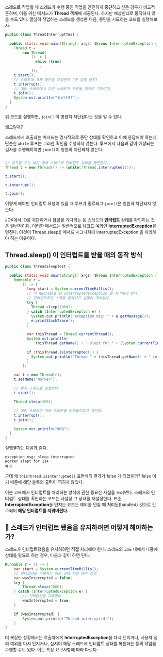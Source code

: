스레드로 작업할 때 스레드가 수행 중인 작업을 안전하게 중단하고 싶은 경우가 비교적 흔하며, 이를 위한 메서드가 **Thread** 객체에 제공된다. 하지만 예상한대로 동작하지 않을 수도 있다. 열심히 작업하는 스레드를 생성한 다음, 중단을 시도하는 코드를 실행해보자.

```java
public class ThreadInterruptTest {  
  
  public static void main(String[] args) throws InterruptedException {  
    Thread t =  
        new Thread(  
            () -> {  
              while (true)  
                ;  
            });  
    t.start();  
    // 스레드에 자체 중단을 요청한다 (즉 실행 중지)  
    t.interrupt();  
    // 메인 스레드에서 다른 스레드가 완료될 때까지 기다린다.  
    t.join();  
    System.out.println("끝났나요?");  
  }  
}
```

위 코드를 실행하면, `join()` 이 영원히 차단된다는 것을 알 수 있다.

왜그럴까?

스레드에서 호출되는 메서드는 명시적으로 중단 상태를 확인하고 이에 응답해야 하는데, 단순한 `while` 루프는 그러한 확인을 수행하지 않는다. 루프에서 다음과 같이 예상되는 검사를 수행해야지만 `join()`이 영원히 차단되지 않는다.

```java

// 루프를 도는 대신 현재 스레드의 인터럽트 상태를 확인한다.
Thread t = new Thread(() -> {while(!Thread.interrupted())});

t.start();

t.interrupt();

t.join();
```

이렇게 해야만 인터럽트 요청이 있을 때 루프가 종료되고 `join()`은 영원히 차단되지 않는다.

JDK에서 IO를 차단하거나 잠금을 기다리는 등 스레드의 **인터럽트** 상태를 확인하는 것은 일반적이다. 이러한 메서드는 일반적으로 체크드 예외인 **InterruptedException**을 던진다. 이것이 Thread.sleep() 메서드 시그니처에 InterruptedException 을 처리해야 하는 이유이다.

## Thread.sleep() 이 인터럽트를 받을 때의 동작 방식

```java
public class ThreadSleepTest {  
  
  public static void main(String[] args) throws InterruptedException {  
    Runnable r =  
        () -> {  
          long start = System.currentTimeMillis();  
          // 이 Runnable 은 InterruptedException 을 처리해야 한다.  
          // 인터럽트하면 스택을 출력하고 실행이 계속된다.  
          try {  
            Thread.sleep(1000);  
          } catch (InterruptedException e) {  
            System.out.println("exception msg: " + e.getMessage());  
            e.printStackTrace();  
          }  
  
          var thisThread = Thread.currentThread();  
          System.out.println(  
              thisThread.getName() + " slept for " + (System.currentTimeMillis() - start));  
  
          if (thisThread.isInterrupted()) {  
            System.out.println("Thread " + thisThread.getName() + " interrupted.");  
          }  
        };  
  
    var t = new Thread(r);  
    t.setName("Worker");  
  
    // 워커 스레드를 실행한다.  
    t.start();  
  
    Thread.sleep(100);  
  
    // 메인 스레드가 워커 스레드를 인터럽트하고 깨운다.  
    t.interrupt();  
    t.join();  
  
    System.out.println("빠이");  
  }  
}
```

실행결과는 다음과 같다.

```text
exception msg: sleep interrupted
Worker slept for 114
빠이
```

근데 왜 `thisThread.isInterrupted()` 표현식의 결과가 false 가 되었을까? false 이기 때문에 해당 블록의 출력이 찍히지 않았다.

이는 코드에서 인터럽트를 처리하는 방식에 관한 중요한 사실을 드러낸다. 스레드의 인터럽트 상태를 확인하는 코드는 사실상 그 상태를 재설정한다. 표준 **InterruptedException**을 던지는 코드는 예외를 던질 때 처리된(handled) 것으로 간주되어 **해당 인터럽트를 지워버린다.**

## 🤨 스레드가 인터럽트 됐음을 유지하려면 어떻게 해야하는가?

스레드가 인터럽트됐음을 유지하려면 직접 처리해야 한다. 스레드의 코드 내에서 나중에 상태를 필요로 하는 경우, 다음과 같이 하면 된다.

```java
Runnable r = () -> {
	var start = System.currentTimeMillis();
	// 인터럽션을 기록하기 위한 상태 저장 변수 선언
	var wasInterrupted = false;
	try {
		Thread.sleep(1000);
	} catch (InterruptedException e) {
		// 인터럽션을 기록한다
		wasInterrupted = true;
	}
	
	if (wasInterrupted) {
		System.out.println("Thread interrupted.");
	}
}
```

더 복잡한 상황에서는 호출자에게 **InterruptedException**을 다시 던지거나, 사용자 정의 예외를 다시 던지거나, 심지어 해당 스레드에 인터럽트 상태를 복원하는 등의 작업을 수행할 수도 있다. 이는 특정 요구사항에 따라 다르다.

